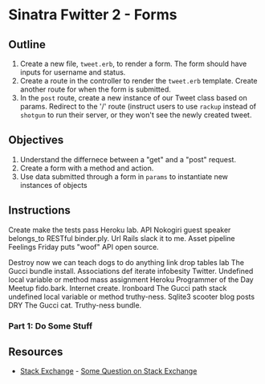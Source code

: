 # Sinatra Fwitter 2 -  Forms

## Outline

1. Create a new file, `tweet.erb`, to render a form. The form should have inputs for username and status. 
2. Create a route in the controller to render the `tweet.erb` template. Create another route for when the form is submitted. 
3. In the `post` route, create a new instance of our Tweet class based on params. Redirect to the '/' route (instruct users to use `rackup` instead of `shotgun` to run their server, or they won't see the newly created tweet.

## Objectives

1. Understand the differnece between a "get" and a "post" request. 
2. Create a form with a method and action.
3. Use data submitted through a form in `params` to instantiate new instances of objects



## Instructions

Create make the tests pass Heroku lab. API Nokogiri guest speaker belongs_to RESTful binder.ply. Url Rails slack it to me. Asset pipeline Feelings Friday puts "woof" API open source.

Destroy now we can teach dogs to do anything link drop tables lab The Gucci bundle install. Associations def iterate infobesity Twitter. Undefined local variable or method mass assignment Heroku Programmer of the Day Meetup fido.bark. Internet create. Ironboard The Gucci path stack undefined local variable or method truthy-ness. Sqlite3 scooter blog posts DRY The Gucci cat. Truthy-ness bundle.

### Part 1: Do Some Stuff

## Resources

* [Stack Exchange](http://www.stackexchange.com) - [Some Question on Stack Exchange](http://www.stackexchange.com/questions/123)
